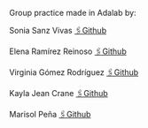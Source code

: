 Group practice made in Adalab by:

Sonia Sanz Vivas [🖇️Github](https://github.com/Sonia-SV)

Elena Ramírez Reinoso [🖇️Github](https://github.com/erreinoso)

Virginia Gómez Rodríguez [🖇️Github](https://github.com/VirginiaGomezR)

Kayla Jean Crane [🖇️Github](https://github.com/kaylacrane)

Marisol Peña [🖇️Github](https://github.com/masopego)
